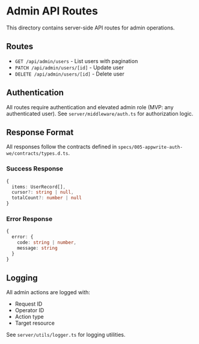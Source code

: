 # Admin API Routes

This directory contains server-side API routes for admin operations.

## Routes

- `GET /api/admin/users` - List users with pagination
- `PATCH /api/admin/users/[id]` - Update user
- `DELETE /api/admin/users/[id]` - Delete user

## Authentication

All routes require authentication and elevated admin role (MVP: any authenticated user).
See `server/middleware/auth.ts` for authorization logic.

## Response Format

All responses follow the contracts defined in `specs/005-appwrite-auth-we/contracts/types.d.ts`.

### Success Response

```typescript
{
  items: UserRecord[],
  cursor?: string | null,
  totalCount?: number | null
}
```

### Error Response

```typescript
{
  error: {
    code: string | number,
    message: string
  }
}
```

## Logging

All admin actions are logged with:

- Request ID
- Operator ID
- Action type
- Target resource

See `server/utils/logger.ts` for logging utilities.
